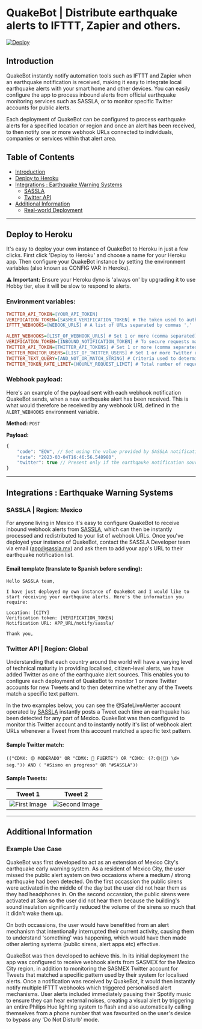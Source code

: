 # QuakeBot | Distribute earthquake alerts to IFTTT, Zapier and others.

[![Deploy](https://www.herokucdn.com/deploy/button.svg)](https://heroku.com/deploy?template=https://github.com/NO-Product/alert-quakebot-co.git)

<a name="introduction"/>

## Introduction
QuakeBot instantly notify automation tools such as IFTTT and Zapier when an earthquake notification is received, making it easy to integrate local earthquake alerts with your smart home and other devices. You can easily configure the app to process inbound alerts from official earthquake monitoring services such as SASSLA, or to monitor specific Twitter accounts for public alerts. 

Each deployment of QuakeBot can be configured to process earthquake alerts for a specified location or region and once an alert has been received, to then notify one or more webhook URLs connected to individuals, companies or services within that alert area. 


## Table of Contents  
- [Introduction](#introduction)  
- [Deploy to Heroku](#deploy-to-heroku)
- [Integrations : Earthquake Warning Systems](#integrations)
  - [SASSLA](#integrations-sassla)
  - [Twitter API](#integrations-twitter)
- [Additional Information](#additional-information)
  - [Real-world Deployment](#additional-information-example-use-case) 


------------------------------------------------------------------------------------------


<a name="deploy-to-heroku"/>

## Deploy to Heroku
It's easy to deploy your own instance of QuakeBot to Heroku in just a few clicks. First click 'Deploy to Heroku' and choose a name for your Heroku app. Then configure your QuakeBot instance by setting the environment variables (also known as CONFIG VAR in Heroku).

⚠️ **Important:** Ensure your Heroku dyno is 'always on' by upgrading it to use Hobby tier, else it will be slow to respond to alerts.

### Environment variables: 
```ini
TWITTER_API_TOKEN=[YOUR_API_TOKEN]
VERIFICATION_TOKEN=[SASMEX_VERIFICATION_TOKEN] # The token used to authorize SASMEX notifications
IFTTT_WEBHOOKS=[WEBOOK_URLS] # A list of URLs separated by commas ','

ALERT_WEBHOOKS=[LIST_OF_WEBHOOK_URLS] # Set 1 or more (comma separated) webhook URLs that should be notified when an earthquake alert is received
VERIFICATION_TOKEN=[INBOUND_NOTIFICATION_TOKEN] # To secure requests made to `/notify/*` each request must contain the token you set here
TWITTER_API_TOKEN=[TWITTER_API_TOKENS] # Set 1 or more (comma separated) Twitter API keys. If multiple are provided, they will be continually rotated to increase your rate limit
TWITTER_MONITOR_USERS=[LIST_OF_TWITTER_USERS] # Set 1 or more Twitter usernames (comma separated) who's Tweets should be monitored for new alerts
TWITTER_TEXT_QUERY=[AND_NOT_OR_MATCH_STRING] # Criteria used to determine if any Tweet received should trigger a new QuakeBot alert
TWITTER_TOKEN_RATE_LIMIT=[HOURLY_REQUEST_LIMIT] # Total number of requests that should be made hourly (per token) to Twitter API. (Default value = 684)
```

### Webhook payload:
Here's an example of the payload sent with each webhook notification QuakeBot sends, when a new earthquake alert has been received. This is what would therefore be received by any webhook URL defined in the `ALERT_WEBHOOKS` environment variable.

**Method:** `POST`

**Payload:**
```js
{
    "code": "EQW", // Set using the value provided by SASSLA notification where `RWT` is a test signal and `EQW` is a real alert
    "date": "2023-03-04T16:46:56.548980",
    "twitter": true // Present only if the earthqauke notification source is twitter
}
```


------------------------------------------------------------------------------------------


<a name="integrations"/>

## Integrations : Earthquake Warning Systems


<a name="integrations-sassla"/>

### SASSLA | Region: Mexico
For anyone living in Mexico it's easy to configure QuakeBot to receive inbound webhook alerts from [SASSLA](https://www.sassla.mx/), which can then be instantly processed and redistributed to your list of webhook URLs. Once you've deployed your instance of QuakeBot, contact the SASSLA Developer team via email (app@sassla.mx) and ask them to add your app's URL to their earthquake notification list.

#### Email template (translate to Spanish before sending):
```
Hello SASSLA team,

I have just deployed my own instance of QuakeBot and I would like to start receiving your earthquake alerts. Here's the information you require:

Location: [CITY]
Verification token: [VERIFICATION_TOKEN]
Notification URL: APP_URL/notify/sassla/

Thank you,
```




<a name="integrations-twitter"/>

### Twitter API | Region: Global
Understanding that each country around the world will have a varying level of technical maturity in providing localised, citizen-level alerts, we have added Twitter as one of the earthquake alert sources. This enables you to configure each deployment of QuakeBot to monitor 1 or more Twitter accounts for new Tweets and to then determine whether any of the Tweets match a specific text pattern. 

In the two examples below, you can see the @SafeLiveAlerter account operated by [SASSLA](https://www.sassla.mx/) instantly posts a Tweet each time an earthquake has been detected for any part of Mexico. QuakeBot was then configured to monitor this Twitter account and to instantly notify it's list of webhook alert URLs whenever a Tweet from this account matched a specific text pattern.

#### Sample Twitter match:
```
(("CDMX: 🟡 MODERADO" OR "CDMX: 🔴 FUERTE") OR "CDMX: (?:🟡|🔴) \d+ seg.")) AND ( "#Sismo en progreso" OR "#SASSLA"))
```

#### Sample Tweets:
|Tweet 1|Tweet 2|
|:-:|:-:|
|![First Image](https://user-images.githubusercontent.com/16068761/222926394-71ba3106-00de-4a36-82ad-5397a638f718.png)|![Second Image](https://user-images.githubusercontent.com/16068761/222926418-19b659e0-f8ca-49f6-a2df-bee3dd9793d9.png)|



------------------------------------------------------------------------------------------


<a name="additional-information"/>

## Additional Information

<a name="additional-information-example-use-case"/>

### Example Use Case
QuakeBot was first developed to act as an extension of Mexico City's earthquake early warning system. As a resident of Mexico City, the user missed the public alert system on two occasions where a medium / strong earthquake had been detected. On the first occassion the public sirens were activated in the middle of the day but the user did not hear them as they had headphones in. On the second occassion, the public sirens were activated at 3am so the user did not hear them because the building's sound insulation significantly reduced the volume of the sirens so much that it didn't wake them up.

On both occassions, the user would have benefitted from an alert mechanism that intentionally interrupted their current activity, causing them to understand 'something' was happening, which would have then made other alerting systems (public sirens, alert apps etc) effective. 

QuakeBot was then developed to achieve this. In its initial deployment the app was configured to receive webhook alerts from SASMEX for the Mexico City region, in addition to monitoring the SASMEX Twitter account for Tweets that matched a specific pattern used by their system for localised alerts. Once a notification was received by QuakeBot, it would then instantly notify multiple IFTTT webhooks which triggered personalised alert mechanisms. User alerts included immediately pausing their Spotify music to ensure they can hear external noises, creating a visual alert by triggering an entire Philips Hue lighting system to flash and also automatically calling themselves from a phone number that was favourited on the user's device to bypass any 'Do Not Disturb' mode.
